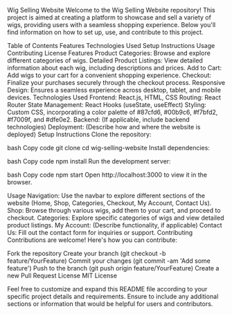 
Wig Selling Website
Welcome to the Wig Selling Website repository! This project is aimed at creating a platform to showcase and sell a variety of wigs, providing users with a seamless shopping experience. Below you'll find information on how to set up, use, and contribute to this project.

Table of Contents
Features
Technologies Used
Setup Instructions
Usage
Contributing
License
Features
Product Categories: Browse and explore different categories of wigs.
Detailed Product Listings: View detailed information about each wig, including descriptions and prices.
Add to Cart: Add wigs to your cart for a convenient shopping experience.
Checkout: Finalize your purchases securely through the checkout process.
Responsive Design: Ensures a seamless experience across desktop, tablet, and mobile devices.
Technologies Used
Frontend: React.js, HTML, CSS
Routing: React Router
State Management: React Hooks (useState, useEffect)
Styling: Custom CSS, incorporating a color palette of #87cfd6, #00b9c6, #f7bfd2, #f7009f, and #dfe0e2.
Backend: (If applicable, include backend technologies)
Deployment: (Describe how and where the website is deployed)
Setup Instructions
Clone the repository:

bash
Copy code
git clone <repository-url>
cd wig-selling-website
Install dependencies:

bash
Copy code
npm install
Run the development server:

bash
Copy code
npm start
Open http://localhost:3000 to view it in the browser.

Usage
Navigation: Use the navbar to explore different sections of the website (Home, Shop, Categories, Checkout, My Account, Contact Us).
Shop: Browse through various wigs, add them to your cart, and proceed to checkout.
Categories: Explore specific categories of wigs and view detailed product listings.
My Account: (Describe functionality, if applicable)
Contact Us: Fill out the contact form for inquiries or support.
Contributing
Contributions are welcome! Here's how you can contribute:

Fork the repository
Create your branch (git checkout -b feature/YourFeature)
Commit your changes (git commit -am 'Add some feature')
Push to the branch (git push origin feature/YourFeature)
Create a new Pull Request
License
MIT License

Feel free to customize and expand this README file according to your specific project details and requirements. Ensure to include any additional sections or information that would be helpful for users and contributors.